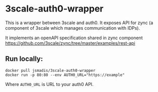 # 3scale-auth0-wrapper

This is a wrapper between 3scale and auth0. It exposes API for zync (a component of 3scale which manages communication with IDPs).

It implements an openAPI specification shared in zync component https://github.com/3scale/zync/tree/master/examples/rest-api


## Run locally:
```
docker pull jsmadis/3scale-auth0-wrapper
docker run -p 80:80 --env AUTH0_URL="https://example" 
```
Where `AUTH0_URL` is URL to your auth0 API.
